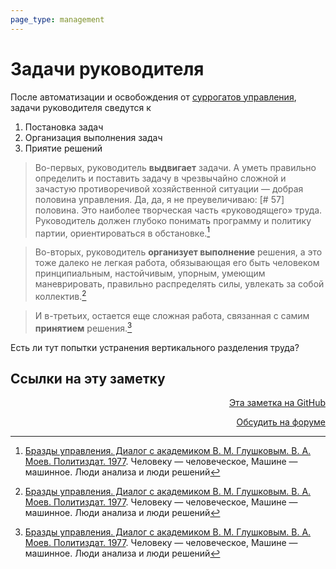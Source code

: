 ```yaml
---
page_type: management
---
```


# Задачи руководителя

После автоматизации и освобождения от [суррогатов управления](20230205191648.md),  задачи руководителя сведутся к

1. Постановка задач
2. Организация выполнения задач
3. Приятие решений

> Во-первых, руководитель **выдвигает** задачи. А уметь правильно определить и поставить задачу в чрезвычайно сложной и зачастую противоречивой хозяйственной ситуации — добрая половина управления. Да, да, я не преувеличиваю: [# 57] половина. Это наиболее творческая часть «руководящего» труда. Руководитель должен глубоко понимать программу и политику партии, ориентироваться в обстановке.[^1]

> Во-вторых, руководитель **организует выполнение** решения, а это тоже далеко не легкая работа, обязывающая его быть человеком принципиальным, настойчивым, упорным, умеющим маневрировать, правильно распределять силы, увлекать за собой коллектив.[^1]

> И в-третьих, остается еще сложная работа, связанная с самим **принятием** решения.[^1]

Есть ли тут попытки устранения вертикального разделения труда?

[^1]:  [Бразды управления. Диалог с академиком В. М. Глушковым. В. А. Моев. Политиздат. 1977](МоевБраздыУправления1977.md). Человеку — человеческое, Машине — машинное. Люди анализа и люди решений

## Ссылки на эту заметку




<p v-pre style="text-align: right">
  <a href="https://github.com/Kverde/algorithms/blob/main/source/20230205203108.md" target="_blank">
  Эта заметка на GitHub
  </a>
</p>



<p v-pre style="text-align: right">
  <a href="https://discourse.comtext.space/new-topic?title=%D0%97%D0%B0%D0%B4%D0%B0%D1%87%D0%B8%20%D1%80%D1%83%D0%BA%D0%BE%D0%B2%D0%BE%D0%B4%D0%B8%D1%82%D0%B5%D0%BB%D1%8F&body=&category=algorithm" target="_blank">
  Обсудить на форуме
  </a>
</p>
